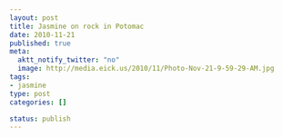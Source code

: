 ```yaml
--- 
layout: post
title: Jasmine on rock in Potomac
date: 2010-11-21
published: true
meta: 
  aktt_notify_twitter: "no"
  image: http://media.eick.us/2010/11/Photo-Nov-21-9-59-29-AM.jpg
tags: 
- jasmine
type: post
categories: []

status: publish
---
```


